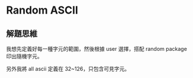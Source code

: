 # Random ASCII

## 解題思維

我想先定義好每一種字元的範圍，然後根據 user 選擇，搭配 random package 印出隨機字元。

另外我將 all ascii 定義在 32~126，只包含可見字元。
